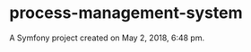 process-management-system
=========================

A Symfony project created on May 2, 2018, 6:48 pm.
